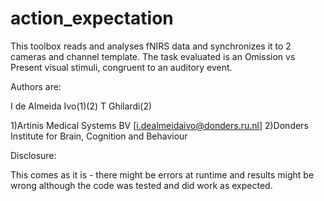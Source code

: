 # action_expectation

This toolbox reads and analyses fNIRS data and synchronizes it to 2 cameras and channel template. 
The task evaluated is an Omission vs Present visual stimuli, congruent to an auditory event.

Authors are:

I de Almeida Ivo(1)(2) 
T Ghilardi(2)

1)Artinis Medical Systems BV [i.dealmeidaivo@donders.ru.nl]
2)Donders Institute for Brain, Cognition and Behaviour


Disclosure:

This comes as it is - there might be errors at runtime and results might be wrong although the code was tested and did work as expected. 
